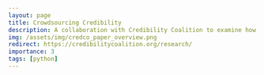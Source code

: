 ```yaml
---
layout: page
title: Crowdsourcing Credibility
description: A collaboration with Credibility Coalition to examine how crowdsourced news credibility compares against science and journalism experts
img: /assets/img/credco_paper_overview.png
redirect: https://credibilitycoalition.org/research/
importance: 3
tags: [python]
---
```


